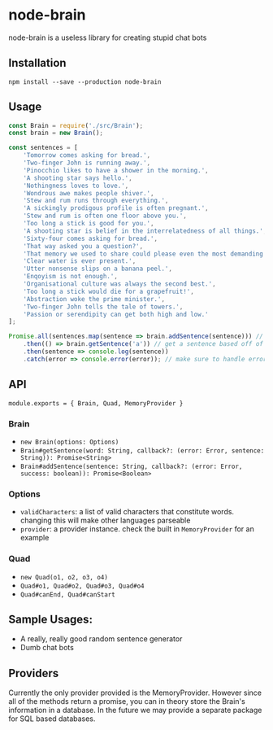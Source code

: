 # node-brain
node-brain is a useless library for creating stupid chat bots

## Installation

```
npm install --save --production node-brain
```

## Usage

```javascript
const Brain = require('./src/Brain');
const brain = new Brain();

const sentences = [
    'Tomorrow comes asking for bread.',
    'Two-finger John is running away.',
    'Pinocchio likes to have a shower in the morning.',
    'A shooting star says hello.',
    'Nothingness loves to love.',
    'Wondrous awe makes people shiver.',
    'Stew and rum runs through everything.',
    'A sickingly prodigous profile is often pregnant.',
    'Stew and rum is often one floor above you.',
    'Too long a stick is good for you.',
    'A shooting star is belief in the interrelatedness of all things.',
    'Sixty-four comes asking for bread.',
    'That way asked you a question?',
    'That memory we used to share could please even the most demanding follower of Freud.',
    'Clear water is ever present.',
    'Utter nonsense slips on a banana peel.',
    'Enqoyism is not enough.',
    'Organisational culture was always the second best.',
    'Too long a stick would die for a grapefruit!',
    'Abstraction woke the prime minister.',
    'Two-finger John tells the tale of towers.',
    'Passion or serendipity can get both high and low.'
];

Promise.all(sentences.map(sentence => brain.addSentence(sentence))) // add our sentences to the brain
    .then(() => brain.getSentence('a')) // get a sentence based off of the word 'a'. use '' for a completely random sentences
    .then(sentence => console.log(sentence))
    .catch(error => console.error(error)); // make sure to handle errors!
```


## API

```
module.exports = { Brain, Quad, MemoryProvider }
```


### Brain

- `new Brain(options: Options)`
- `Brain#getSentence(word: String, callback?: (error: Error, sentence: String)): Promise<String>`
- `Brain#addSentence(sentence: String, callback?: (error: Error, success: boolean)): Promise<Boolean>`

### Options

- `validCharacters`: a list of valid characters that constitute words. changing this will make other languages parseable
- `provider`: a provider instance. check the built in `MemoryProvider` for an example

### Quad

- `new Quad(o1, o2, o3, o4)`
- `Quad#o1, Quad#o2, Quad#o3, Quad#o4`
- `Quad#canEnd, Quad#canStart`

## Sample Usages:

- A really, really good random sentence generator
- Dumb chat bots

## Providers

Currently the only provider provided is the MemoryProvider. However since all of the methods return a promise, you can in theory store the Brain's information in a database. In the future we may provide a separate package for SQL based databases.
